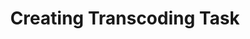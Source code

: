 ---
title: Creating Transcoding Task
position: 1.1
type: GET
description: 
parameters:
  - name: access token
    content: your token
content_markdown: |-
  This route is for creating a transcoding task.

left_code_blocks:
  - code_block: |-
      curl https://api.qencode.com/v1/create_task -d token=76682314a86ed377730873394f8172f2 

    title: CURL
    language: json

  - code_block: |-
      
    title: Postman
    language: json
right_code_blocks:
  - code_block: |-
      {"error":0,"upload_url":"https:\/\/storage.qencode.com\/v1\/upload_file","task_token":"471272a512d76c22665db9dcee893409"}

    title: Response
    language: json
  - code_block: |-
      {
        "success": false,
        "result": null
      }
    title: Error
    language: json
---